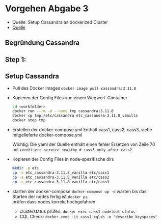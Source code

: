 # Vorgehen Abgabe 3

- Quelle: Setup Cassandra as dockerized Cluster
- [Quelle](https://blog.digitalis.io/containerized-cassandra-cluster-for-local-testing-60d24d70dcc4)
  
## Begründung Cassandra


## Step 1:
## Setup Cassandra

- Pull des Docker Images
  ```docker image pull cassandra:3.11.8```

- Kopieren der Config Files von einem Wegwerf-Container
  ```bash
  cd <workfolder>
  docker run --rm -d --name tmp cassandra:3.11.8
  docker cp tmp:/etc/cassandra etc_cassandra-3.11.8_vanilla
  docker stop tmp
  ```
- Erstellen der docker-compose.yml
  Enthält cass1, cass2, cass3, siehe mitgelieferte docker-compose.yml

  Wichtig: Die yaml der Quelle enthält einen fehler
  Ersetzen von Zeile 70 mit ```condition: service_healthy # cass3 only after cass2```

- Kopieren der Config Files in node-spezifische dirs
  ```bash
  mkdir -p etc
  cp -a etc_cassandra-3.11.8_vanilla etc/cass1
  cp -a etc_cassandra-3.11.8_vanilla etc/cass2
  cp -a etc_cassandra-3.11.8_vanilla etc/cass3
  ```

- starten der docker-compose
  ```docker-compose up -d```
  warten bis das Starten der nodes fertig ist
  ```docker ps```  
  prüfen dass nodes korrekt hochgefahren
  - clusterstatus prüfen: ```docker exec cass1 nodetool status```
  - CQL Check: ```docker exec -it cass1 cqlsh -e "describe keyspaces"```
